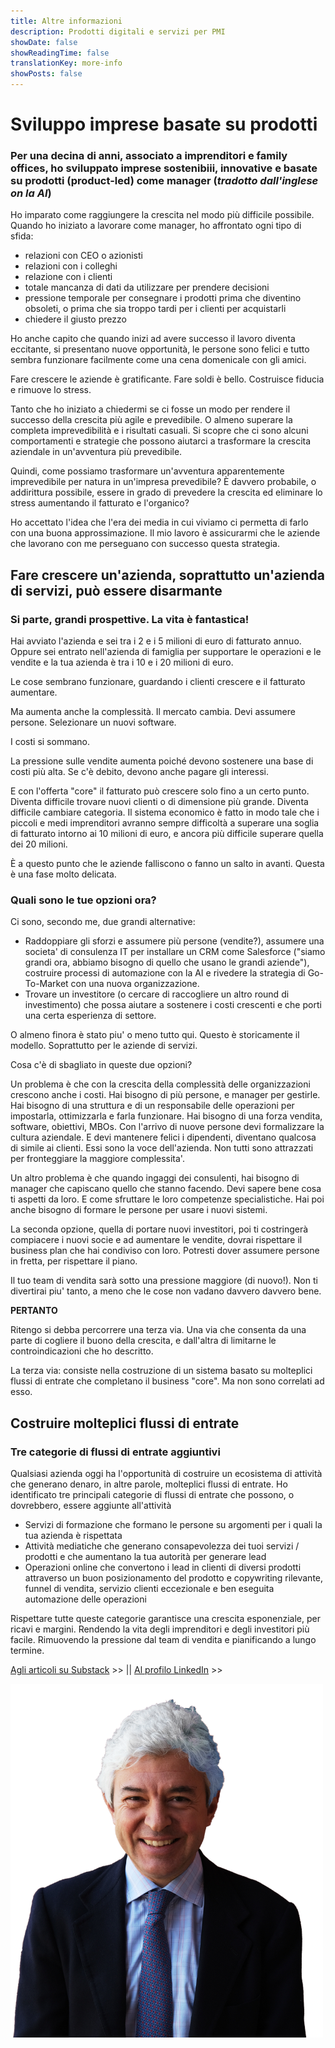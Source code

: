 ```yaml
---
title: Altre informazioni
description: Prodotti digitali e servizi per PMI
showDate: false
showReadingTime: false
translationKey: more-info
showPosts: false
---
```


# Sviluppo imprese basate su prodotti

### Per una decina di anni, associato a imprenditori e family offices, ho sviluppato imprese sostenibiii, innovative e basate su prodotti (product-led) come manager (_tradotto dall'inglese on la AI_)

Ho imparato come raggiungere la crescita nel modo più difficile possibile. Quando ho iniziato a lavorare come manager, ho affrontato ogni tipo di sfida:

- relazioni con CEO o azionisti
- relazioni con i colleghi
- relazione con i clienti
- totale mancanza di dati da utilizzare per prendere decisioni
- pressione temporale per consegnare i prodotti prima che diventino obsoleti, o prima che sia troppo tardi per i clienti per acquistarli
- chiedere il giusto prezzo

Ho anche capito che quando inizi ad avere successo il lavoro diventa eccitante, si presentano nuove opportunità, le persone sono felici e tutto sembra funzionare facilmente come una cena domenicale con gli amici.

Fare crescere le aziende è gratificante. Fare soldi è bello. Costruisce fiducia e rimuove lo stress.

Tanto che ho iniziato a chiedermi se ci fosse un modo per rendere il successo della crescita più agile e prevedibile. O almeno superare la completa imprevedibilità e i risultati casuali. Si scopre che ci sono alcuni comportamenti e strategie che possono aiutarci a trasformare la crescita aziendale in un'avventura più prevedibile.

Quindi, come possiamo trasformare un'avventura apparentemente imprevedibile per natura in un'impresa prevedibile? È davvero probabile, o addirittura possibile, essere in grado di prevedere la crescita ed eliminare lo stress aumentando il fatturato e l'organico?

Ho accettato l'idea che l'era dei media in cui viviamo ci permetta di farlo con una buona approssimazione. Il mio lavoro è assicurarmi che le aziende che lavorano con me perseguano con successo questa strategia.

## Fare crescere un'azienda, soprattutto un'azienda di servizi, può essere disarmante

### Si parte, grandi prospettive. La vita è fantastica!

Hai avviato l'azienda e sei tra i 2 e i 5 milioni di euro di fatturato annuo.
Oppure sei entrato nell'azienda di famiglia per supportare le operazioni e le vendite e la tua azienda è tra i 10 e i 20 milioni di euro.

Le cose sembrano funzionare, guardando i clienti crescere e il fatturato aumentare.

Ma aumenta anche la complessità. Il mercato cambia. Devi assumere persone. Selezionare un nuovi software.

I costi si sommano.

La pressione sulle vendite aumenta poiché devono sostenere una base di costi più alta. Se c'è debito, devono anche pagare gli interessi.

E con l'offerta "core" il fatturato può crescere solo fino a un certo punto. Diventa difficile trovare nuovi clienti o di dimensione più grande. Diventa difficile cambiare categoria. Il sistema economico è fatto in modo tale che i piccoli e medi imprenditori avranno sempre difficoltà a superare una soglia di fatturato intorno ai 10 milioni di euro, e ancora più difficile superare quella dei 20 milioni.

È a questo punto che le aziende falliscono o fanno un salto in avanti. Questa è una fase molto delicata.

### Quali sono le tue opzioni ora?

Ci sono, secondo me, due grandi alternative:

- Raddoppiare gli sforzi e assumere più persone (vendite?), assumere una societa' di consulenza IT per installare un CRM come Salesforce ("siamo grandi ora, abbiamo bisogno di quello che usano le grandi aziende"), costruire processi di automazione con la AI e rivedere la strategia di Go-To-Market con una nuova organizzazione.
- Trovare un investitore (o cercare di raccogliere un altro round di investimento) che possa aiutare a sostenere i costi crescenti e che porti una certa esperienza di settore.

O almeno finora è stato piu' o meno tutto qui. Questo è storicamente il modello. Soprattutto per le aziende di servizi.

Cosa c'è di sbagliato in queste due opzioni?

Un problema è che con la crescita della complessità delle organizzazioni crescono anche i costi. Hai bisogno di più persone, e manager per gestirle. Hai bisogno di una struttura e di un responsabile delle operazioni per impostarla, ottimizzarla e farla funzionare. Hai bisogno di una forza vendita, software, obiettivi, MBOs. Con l'arrivo di nuove persone devi formalizzare la cultura aziendale. E devi mantenere felici i dipendenti, diventano qualcosa di simile ai clienti. Essi sono la voce dell'azienda. Non tutti sono attrazzati per fronteggiare la maggiore complessita'.

Un altro problema è che quando ingaggi dei consulenti, hai bisogno di manager che capiscano quello che stanno facendo. Devi sapere bene cosa ti aspetti da loro. E come sfruttare le loro competenze specialistiche. Hai poi anche bisogno di formare le persone per usare i nuovi sistemi.

La seconda opzione, quella di portare nuovi investitori, poi ti costringerà compiacere i nuovi socie e ad aumentare le vendite, dovrai rispettare il business plan che hai condiviso con loro. Potresti dover assumere persone in fretta, per rispettare il piano.

Il tuo team di vendita sarà sotto una pressione maggiore (di nuovo!). Non ti divertirai piu' tanto, a meno che le cose non vadano davvero davvero bene.

**PERTANTO**

Ritengo si debba percorrere una terza via. Una via che consenta da una parte di cogliere il buono della crescita, e dall'altra di limitarne le controindicazioni che ho descritto.

La terza via:
consiste nella costruzione di un sistema basato su molteplici flussi di entrate che completano il business "core". Ma non sono correlati ad esso.

## Costruire molteplici flussi di entrate

### Tre categorie di flussi di entrate aggiuntivi

Qualsiasi azienda oggi ha l'opportunità di costruire un ecosistema di attività che generano denaro, in altre parole, molteplici flussi di entrate.
Ho identificato tre principali categorie di flussi di entrate che possono, o dovrebbero, essere aggiunte all'attività

- Servizi di formazione che formano le persone su argomenti per i quali la tua azienda è rispettata
- Attività mediatiche che generano consapevolezza dei tuoi servizi / prodotti e che aumentano la tua autorità per generare lead
- Operazioni online che convertono i lead in clienti di diversi prodotti attraverso un buon posizionamento del prodotto e copywriting rilevante, funnel di vendita, servizio clienti eccezionale e ben eseguita automazione delle operazioni

Rispettare tutte queste categorie garantisce una crescita esponenziale, per ricavi e margini. Rendendo la vita degli imprenditori e degli investitori più facile. Rimuovendo la pressione dal team di vendita e pianificando a lungo termine.

[Agli articoli su Substack](https://giacomosepe.substack.com) >> || [Al profilo LinkedIn](https://linkedin.com/in/giacomosepe) >>

![Giacomo-Sepe-Imprenditore](Giacomo-Sepe-Entrepreneur-NoBG.png)
